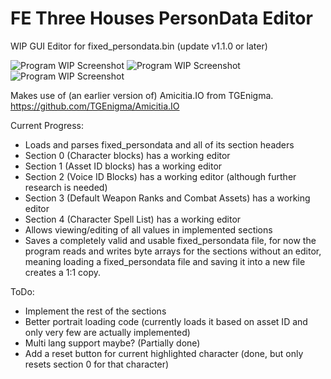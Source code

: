 # FE Three Houses PersonData Editor
WIP GUI Editor for fixed_persondata.bin (update v1.1.0 or later)

![Program WIP Screenshot](https://cdn.discordapp.com/attachments/377899265424621569/688953959037141009/unknown.png) ![Program WIP Screenshot](https://cdn.discordapp.com/attachments/377899265424621569/688953825402290214/unknown.png)
![Program WIP Screenshot](https://cdn.discordapp.com/attachments/377899265424621569/688953595021754403/unknown.png)

Makes use of (an earlier version of) Amicitia.IO from TGEnigma.
https://github.com/TGEnigma/Amicitia.IO

Current Progress:
- Loads and parses fixed_persondata and all of its section headers
- Section 0 (Character blocks) has a working editor
- Section 1 (Asset ID blocks) has a working editor
- Section 2 (Voice ID Blocks) has a working editor (although further research is needed)
- Section 3 (Default Weapon Ranks and Combat Assets) has a working editor
- Section 4 (Character Spell List)  has a working editor
- Allows viewing/editing of all values in implemented sections
- Saves a completely valid and usable fixed_persondata file, for now the program reads and writes byte arrays for the sections without an editor, meaning loading a fixed_persondata file and saving it into a new file creates a 1:1 copy.

ToDo:
- Implement the rest of the sections
- Better portrait loading code (currently loads it based on asset ID and only very few are actually implemented)
- Multi lang support maybe? (Partially done)
- Add a reset button for current highlighted character (done, but only resets section 0 for that character)
